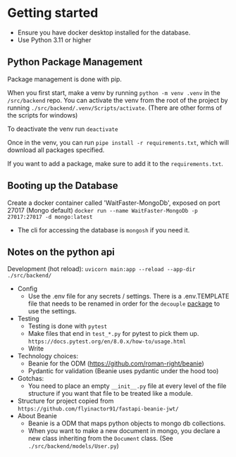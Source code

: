 # Getting started

-   Ensure you have docker desktop installed for the database.
-   Use Python 3.11 or higher

## Python Package Management

Package management is done with pip.

When you first start, make a venv by running `python -m venv .venv` in the `/src/backend` repo. You can activate the venv from the root of the project by running `./src/backend/.venv/Scripts/activate`. (There are other forms of the scripts for windows)

To deactivate the venv run `deactivate`

Once in the venv, you can run `pipe install -r requirements.txt`, which will download all packages specified.

If you want to add a package, make sure to add it to the `requirements.txt`.

## Booting up the Database

Create a docker container called 'WaitFaster-MongoDb', exposed on port 27017 (Mongo default)
`docker run --name WaitFaster-MongoDb -p 27017:27017 -d mongo:latest`

-   The cli for accessing the database is `mongosh` if you need it.

## Notes on the python api

Development (hot reload): `uvicorn main:app --reload --app-dir ./src/backend/`

-   Config
    -   Use the .env file for any secrets / settings. There is a .env.TEMPLATE file that needs to be renamed in order for the `decouple` [package](https://pypi.org/project/python-decouple/) to use the settings.
-   Testing
    -   Testing is done with `pytest`
    -   Make files that end in `test_*.py` for pytest to pick them up. `https://docs.pytest.org/en/8.0.x/how-to/usage.html`
    -   Write
-   Technology choices:
    -   Beanie for the ODM (https://github.com/roman-right/beanie)
    -   Pydantic for validation (Beanie uses pydantic under the hood too)
-   Gotchas:
    -   You need to place an empty `__init__.py` file at every level of the file structure if you want that file to be treated like a module.
-   Structure for project copied from `https://github.com/flyinactor91/fastapi-beanie-jwt/`
-   About Beanie
    -   Beanie is a ODM that maps python objects to mongo db collections.
    -   When you want to make a new document in mongo, you declare a new class inheriting from the `Document` class. (See `./src/backend/models/User.py`)

